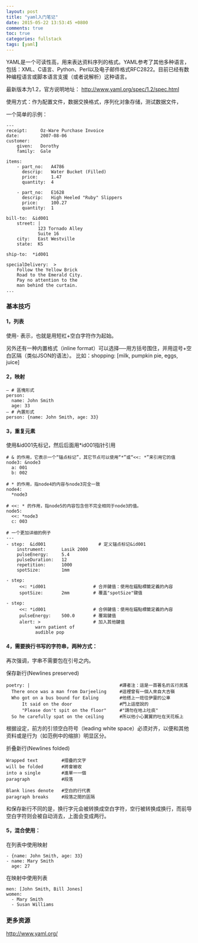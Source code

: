 ```yaml
---
layout: post
title: "yaml入门笔记"
date: 2015-05-22 13:53:45 +0800
comments: true
toc: true
categories: fullstack
tags: [yaml]
---
```


YAML是一个可读性高，用来表达资料序列的格式。YAML参考了其他多种语言，包括：XML、C语言、Python、Perl以及电子邮件格式RFC2822。目前已经有数种编程语言或脚本语言支援（或者说解析）这种语言。

最新版本为1.2，官方说明地址： <http://www.yaml.org/spec/1.2/spec.html>

使用方式：作为配置文件，数据交换格式，序列化对象存储，测试数据文件，

一个简单的示例：<!--more-->
```
---
receipt:     Oz-Ware Purchase Invoice
date:        2007-08-06
customer:
    given:   Dorothy
    family:  Gale

items:
    - part_no:   A4786
      descrip:   Water Bucket (Filled)
      price:     1.47
      quantity:  4

    - part_no:   E1628
      descrip:   High Heeled "Ruby" Slippers
      price:     100.27
      quantity:  1

bill-to:  &id001
    street: |
            123 Tornado Alley
            Suite 16
    city:   East Westville
    state:  KS

ship-to:  *id001

specialDelivery:  >
    Follow the Yellow Brick
    Road to the Emerald City.
    Pay no attention to the
    man behind the curtain.
...
```

### 基本技巧

#### 1，列表

使用- 表示，也就是用短杠+空白字符作为起始。

另外还有一种内置格式（inline format）可以选择──用方括号围住，并用逗号+空白区隔（类似JSON的语法）。
比如：shopping: [milk, pumpkin pie, eggs, juice]

#### 2，映射
```
— # 區塊形式
person:
  name: John Smith
  age: 33
— # 內置形式
person: {name: John Smith, age: 33}
```

#### 3，重复元素

使用&id001先标记，然后后面用*id001指针引用
```
# & 的作用，它表示一个“锚点标记”，其它节点可以使用“*”或“<<: *”来引用它的值
node3: &node3
  a: 001
  b: 002

# * 的作用，指node4的内容与node3完全一致
node4:
  *node3

# <<: * 的作用，指node5的内容包含但不完全相同于node3的值。
node5:
  <<: *node3
  c: 003

# 一个更加详细的例子
---
- step:  &id001                    # 定义锚点标记&id001
    instrument:      Lasik 2000
    pulseEnergy:     5.4
    pulseDuration:   12
    repetition:      1000
    spotSize:        1mm

- step:
     <<: *id001                  # 合并鍵值：使用在錨點標籤定義的內容
     spotSize:       2mm         # 覆盖"spotSize"键值

- step:
     <<: *id001                  # 合併鍵值：使用在錨點標籤定義的內容
     pulseEnergy:    500.0       # 覆寫鍵值
     alert: >                    # 加入其他鍵值
           warn patient of
           audible pop
```

#### 4，需要换行书写的字符串，两种方式：

再次强调，字串不需要包在引号之内。

保存新行(Newlines preserved)
```
poetry: |                                  #譯者注：這是一首著名的五行民謠
  There once was a man from Darjeeling     #這裡曾有一個人來自大吉嶺
  Who got on a bus bound for Ealing        #他搭上一班往伊靈的公車
      It said on the door                  #門上這麼說的
      "Please don't spit on the floor"     #"請勿在地上吐痰"
  So he carefully spat on the ceiling      #所以他小心翼翼的吐在天花板上
```

根据设定，前方的引领空白符号（leading white space）必须对齐，以便和其他资料或是行为（如范例中的缩排）明显区分。

折叠新行(Newlines folded)
```
Wrapped text         #摺疊的文字
will be folded       #將會被收
into a single        #進單一一個
paragraph            #段落

Blank lines denote   #空白的行代表
paragraph breaks     #段落之間的區隔
```

和保存新行不同的是，换行字元会被转换成空白字符，空行被转换成换行，而前导空白字符则会被自动消去，上面会变成两行。

#### 5，混合使用：

在列表中使用映射
```
- {name: John Smith, age: 33}
- name: Mary Smith
  age: 27
```

在映射中使用列表
```
men: [John Smith, Bill Jones]
women:
  - Mary Smith
  - Susan Williams
```

### 更多资源

<http://www.yaml.org/>
